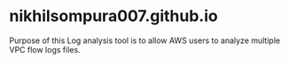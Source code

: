 # nikhilsompura007.github.io
 Purpose of this Log analysis tool is to allow AWS users to analyze multiple VPC flow logs files. 
 
